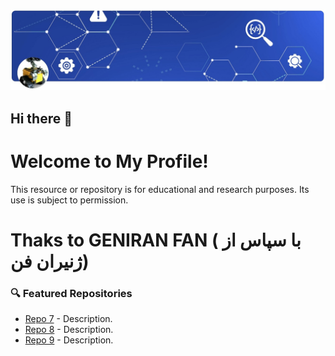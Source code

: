 ![My Profile Image](https://raw.githubusercontent.com/RomiranE-bike/RomiranE-bike/main/profile.jpg)
## Hi there 👋
# Welcome to My Profile!
This resource or repository is for educational and research purposes. Its use is subject to permission.
# 
# Thaks to GENIRAN FAN ( با سپاس از ژنیران فن)

### 🔍 Featured Repositories  
- [Repo 7](https://github.com/yourname/repo7) - Description.  
- [Repo 8](https://github.com/yourname/repo8) - Description.  
- [Repo 9](https://github.com/yourname/repo9) - Description.  
<!--
**RomiranE-bike/RomiranE-bike** is a ✨ _special_ ✨ repository because its `README.md` (this file) appears on your GitHub profile.

Here are some ideas to get you started:

- 🔭 I’m currently working on ...
- 🌱 I’m currently learning ...
- 👯 I’m looking to collaborate on ...
- 🤔 I’m looking for help with ...
- 💬 Ask me about ...
- 📫 How to reach me: ...
- 😄 Pronouns: ...
- ⚡ Fun fact: ...
-->
